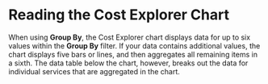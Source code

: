 # Reading the Cost Explorer Chart<a name="aboutchart"></a>

When using **Group By**, the Cost Explorer chart displays data for up to six values within the **Group By** filter\. If your data contains additional values, the chart displays five bars or lines, and then aggregates all remaining items in a sixth\. The data table below the chart, however, breaks out the data for individual services that are aggregated in the chart\. 